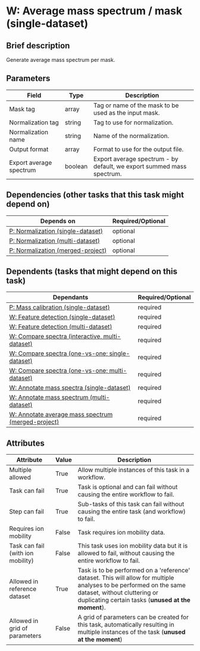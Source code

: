 # W: Average mass spectrum / mask (single-dataset)

## Brief description
Generate average mass spectrum per mask.

## Parameters
| Field                   | Type    | Description                                                           |
|-------------------------|---------|-----------------------------------------------------------------------|
| Mask tag                | array   | Tag or name of the mask to be used as the input mask.                 |
| Normalization tag       | string  | Tag to use for normalization.                                         |
| Normalization name      | string  | Name of the normalization.                                            |
| Output format           | array   | Format to use for the output file.                                    |
| Export average spectrum | boolean | Export average spectrum - by default, we export summed mass spectrum. |



## Dependencies (other tasks that this task might depend on)
| Depends on                                                        | Required/Optional   |
|-------------------------------------------------------------------|---------------------|
| [P: Normalization (single-dataset)](pre_normalization_single.md)  | optional            |
| [P: Normalization (multi-dataset)](pre_normalization_multi.md)    | optional            |
| [P: Normalization (merged-project)](pre_normalization_project.md) | optional            |

## Dependents (tasks that might depend on this task)
| Dependants                                                                              | Required/Optional   |
|-----------------------------------------------------------------------------------------|---------------------|
| [P: Mass calibration (single-dataset)](pre_mz_calibrate.md)                             | required            |
| [W: Feature detection (single-dataset)](wf_mz_detect_single.md)                         | required            |
| [W: Feature detection (multi-dataset)](wf_mz_detect_multi.md)                           | required            |
| [W: Compare spectra (interactive, multi-dataset)](wf_compare_mz_spectra_interactive.md) | required            |
| [W: Compare spectra (one-vs-one; single-dataset)](wf_compare_mz_spectra_single_grid.md) | required            |
| [W: Compare spectra (one-vs-one; multi-dataset)](wf_compare_mz_spectra_grid.md)         | required            |
| [W: Annotate mass spectra (single-dataset)](wf_mz_annotate_single.md)                   | required            |
| [W: Annotate mass spectrum (multi-dataset)](wf_mz_annotate_multi.md)                    | required            |
| [W: Annotate average mass spectrum (merged-project)](wf_mz_annotate_project.md)         | required            |

## Attributes
| Attribute                         | Value   | Description                                                                                                                                                                                              |
|-----------------------------------|---------|----------------------------------------------------------------------------------------------------------------------------------------------------------------------------------------------------------|
| Multiple allowed                  | True    | Allow multiple instances of this task in a workflow.                                                                                                                                                     |
| Task can fail                     | True    | Task is optional and can fail without causing the entire workflow to fail.                                                                                                                               |
| Step can fail                     | True    | Sub-tasks of this task can fail without causing the entire task (and workflow) to fail.                                                                                                                  |
| Requires ion mobility             | False   | Task requires ion mobility data.                                                                                                                                                                         |
| Task can fail (with ion mobility) | False   | This task uses ion mobility data but it is allowed to fail, without causing the entire workflow to fail.                                                                                                 |
| Allowed in reference dataset      | True    | Task is to be performed on a 'reference' dataset. This will allow for multiple analyses to be performed on the same dataset, without cluttering or duplicating certain tasks (**unused at the moment**). |
| Allowed in grid of parameters     | False   | A grid of parameters can be created for this task, automatically resulting in multiple instances of the task (**unused at the moment**)                                                                  |